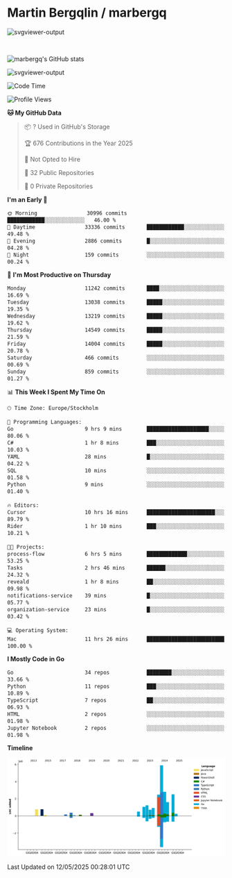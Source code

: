 # Martin Bergqlin / marbergq

![svgviewer-output](https://user-images.githubusercontent.com/2405410/206014777-22d41ecb-c24f-421d-b7d9-bba2cb5bb0de.svg)

<br>

<!--- [![Martin's Week](https://github-readme-stats.vercel.app/api/wakatime?username=marbergq&theme=dark)](https://github.com/anuraghazra/github-readme-stats) -->

![marbergq's GitHub stats](https://github-readme-stats.vercel.app/api?username=marbergq&count_private=true&show_icons=true)

![svgviewer-output](https://wakatime.com/badge/user/3f0a2069-6683-4e19-9a4a-7d21ea815067.svg)

<!--START_SECTION:waka-->
![Code Time](http://img.shields.io/badge/Code%20Time-5%2C063%20hrs%2044%20mins-blue)

![Profile Views](http://img.shields.io/badge/Profile%20Views-5-blue)

**🐱 My GitHub Data** 

> 📦 ? Used in GitHub's Storage 
 > 
> 🏆 676 Contributions in the Year 2025
 > 
> 🚫 Not Opted to Hire
 > 
> 📜 32 Public Repositories 
 > 
> 🔑 0 Private Repositories 
 > 
**I'm an Early 🐤** 

```text
🌞 Morning                30996 commits       ████████████░░░░░░░░░░░░░   46.00 % 
🌆 Daytime                33336 commits       ████████████░░░░░░░░░░░░░   49.48 % 
🌃 Evening                2886 commits        █░░░░░░░░░░░░░░░░░░░░░░░░   04.28 % 
🌙 Night                  159 commits         ░░░░░░░░░░░░░░░░░░░░░░░░░   00.24 % 
```
📅 **I'm Most Productive on Thursday** 

```text
Monday                   11242 commits       ████░░░░░░░░░░░░░░░░░░░░░   16.69 % 
Tuesday                  13038 commits       █████░░░░░░░░░░░░░░░░░░░░   19.35 % 
Wednesday                13219 commits       █████░░░░░░░░░░░░░░░░░░░░   19.62 % 
Thursday                 14549 commits       █████░░░░░░░░░░░░░░░░░░░░   21.59 % 
Friday                   14004 commits       █████░░░░░░░░░░░░░░░░░░░░   20.78 % 
Saturday                 466 commits         ░░░░░░░░░░░░░░░░░░░░░░░░░   00.69 % 
Sunday                   859 commits         ░░░░░░░░░░░░░░░░░░░░░░░░░   01.27 % 
```


📊 **This Week I Spent My Time On** 

```text
🕑︎ Time Zone: Europe/Stockholm

💬 Programming Languages: 
Go                       9 hrs 9 mins        ████████████████████░░░░░   80.06 % 
C#                       1 hr 8 mins         ███░░░░░░░░░░░░░░░░░░░░░░   10.03 % 
YAML                     28 mins             █░░░░░░░░░░░░░░░░░░░░░░░░   04.22 % 
SQL                      10 mins             ░░░░░░░░░░░░░░░░░░░░░░░░░   01.58 % 
Python                   9 mins              ░░░░░░░░░░░░░░░░░░░░░░░░░   01.40 % 

🔥 Editors: 
Cursor                   10 hrs 16 mins      ██████████████████████░░░   89.79 % 
Rider                    1 hr 10 mins        ███░░░░░░░░░░░░░░░░░░░░░░   10.21 % 

🐱‍💻 Projects: 
process-flow             6 hrs 5 mins        █████████████░░░░░░░░░░░░   53.25 % 
Tasks                    2 hrs 46 mins       ██████░░░░░░░░░░░░░░░░░░░   24.32 % 
reveald                  1 hr 8 mins         ██░░░░░░░░░░░░░░░░░░░░░░░   09.98 % 
notifications-service    39 mins             █░░░░░░░░░░░░░░░░░░░░░░░░   05.77 % 
organization-service     23 mins             █░░░░░░░░░░░░░░░░░░░░░░░░   03.42 % 

💻 Operating System: 
Mac                      11 hrs 26 mins      █████████████████████████   100.00 % 
```

**I Mostly Code in Go** 

```text
Go                       34 repos            ████████░░░░░░░░░░░░░░░░░   33.66 % 
Python                   11 repos            ███░░░░░░░░░░░░░░░░░░░░░░   10.89 % 
TypeScript               7 repos             ██░░░░░░░░░░░░░░░░░░░░░░░   06.93 % 
HTML                     2 repos             ░░░░░░░░░░░░░░░░░░░░░░░░░   01.98 % 
Jupyter Notebook         2 repos             ░░░░░░░░░░░░░░░░░░░░░░░░░   01.98 % 
```



**Timeline**

![Lines of Code chart](https://raw.githubusercontent.com/marbergq/marbergq/main/assets/bar_graph.png)


 Last Updated on 12/05/2025 00:28:01 UTC
<!--END_SECTION:waka-->
